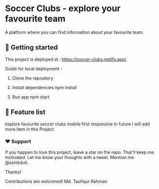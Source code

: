 # Soccer Clubs - explore your favourite team
A platform where you can find information about your favourite team.

## 🚀 Getting started
This project is deployed at : https://soccer-clubs.netlify.app/

Guide for local deployment -

1. Clone the repository

2. Install dependencies
npm install
3. Run app
npm start

## 🧐 Feature list
 explore favourite soccer clubs
 mobile first responsive
 In future I will add more item in this Project.

### ❤️ Support
If you happen to love this project, leave a star on the repo. That'll keep me motivated. Let me know your thoughts with a tweet. Mention me @ashikduit.

Thanks!

Contributions are welcomed!
                                                       Md. Taufiqur Rahman
